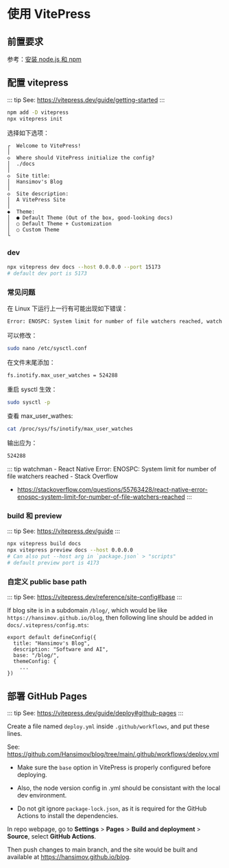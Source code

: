 # 使用 VitePress

## 前置要求

参考：[安装 node.js 和 npm](/notes/nodejs.md)

## 配置 vitepress
::: tip See: https://vitepress.dev/guide/getting-started
:::

```sh
npm add -D vitepress
npx vitepress init
```

选择如下选项：

```sh{4,7,10,13}
┌  Welcome to VitePress!
│
◇  Where should VitePress initialize the config?
│  ./docs
│
◇  Site title:
│  Hansimov's Blog
│
◇  Site description:
│  A VitePress Site
│
◆  Theme:
│  ● Default Theme (Out of the box, good-looking docs)
│  ○ Default Theme + Customization
│  ○ Custom Theme
└
```

### dev
```sh
npx vitepress dev docs --host 0.0.0.0 --port 15173
# default dev port is 5173
```

### 常见问题

在 Linux 下运行上一行有可能出现如下错误：

```sh
Error: ENOSPC: System limit for number of file watchers reached, watch '~/repos/blog/docs/.vitepress/config.mts'
```

可以修改：

```sh
sudo nano /etc/sysctl.conf
```

在文件末尾添加：

```sh
fs.inotify.max_user_watches = 524288
```

重启 sysctl 生效：

```sh
sudo sysctl -p
```

查看 max_user_wathes:

```sh
cat /proc/sys/fs/inotify/max_user_watches
```

输出应为：

```sh
524288
```

::: tip watchman - React Native Error: ENOSPC: System limit for number of file watchers reached - Stack Overflow
* https://stackoverflow.com/questions/55763428/react-native-error-enospc-system-limit-for-number-of-file-watchers-reached
:::

### build 和 preview

::: tip See: https://vitepress.dev/guide
:::

```sh
npx vitepress build docs
npx vitepress preview docs --host 0.0.0.0
# Can also put --host arg in `package.json` > "scripts"
# default preview port is 4173
```

### 自定义 public base path

::: tip See: https://vitepress.dev/reference/site-config#base
:::

If blog site is in a subdomain `/blog/`, which would be like `https://hansimov.github.io/blog`, then following line should be added in `docs/.vitepress/config.mts`:

```ts{4}
export default defineConfig({
  title: "Hansimov's Blog",
  description: "Software and AI",
  base: "/blog/",
  themeConfig: {
    ...
})
```

## 部署 GitHub Pages

::: tip See: https://vitepress.dev/guide/deploy#github-pages
:::

Create a file named `deploy.yml` inside `.github/workflows`, and put these lines.

See: https://github.com/Hansimov/blog/tree/main/.github/workflows/deploy.yml

- Make sure the `base` option in VitePress is properly configured before deploying.

- Also, the node version config in .yml should be consistant with the local dev environment.

- Do not git ignore `package-lock.json`, as it is required for the GitHub Actions to install the dependencies.

In repo webpage, go to **Settings** > **Pages** > **Build and deployment** > **Source**, select __GitHub Actions__.

Then push changes to main branch, and the site would be built and available at https://hansimov.github.io/blog.